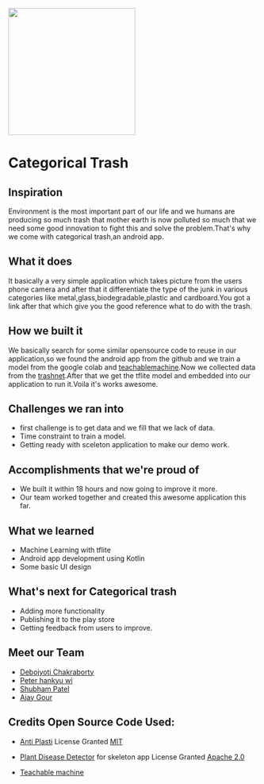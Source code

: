 <img src = "https://challengepost-s3-challengepost.netdna-ssl.com/photos/production/software_thumbnail_photos/001/303/587/datas/medium.png" style="width:256px;height:256px;"></img>

# Categorical Trash


## Inspiration
Environment is the most important part of our life and we humans are producing so much trash that mother earth is now polluted so much that we need some good innovation to fight this and solve the problem.That's why we come with categorical trash,an android app.


## What it does

It basically a very simple application which takes picture from the users phone camera and after that it differentiate the type of the junk in various categories like metal,glass,biodegradable,plastic and cardboard.You got a link after that which give you the good reference what to do with the trash.

## How we built it

We basically search for some similar opensource code to reuse in our application,so we found the android app from the github and we train a model from the google colab and [teachablemachine](https://teachablemachine.withgoogle.com/).Now we collected data from the [trashnet](https://drive.google.com/drive/folders/0B3P9oO5A3RvSUW9qTG11Ul83TEE).After that we get the tflite model and embedded into our application to run it.Voila it's works awesome.

## Challenges we ran into

- first challenge is to get data and we fill that we lack of data.
- Time constraint to train a model.
- Getting ready with sceleton application to make our demo work.

## Accomplishments that we're proud of

- We built it within 18 hours and now going to improve it more.
- Our team worked together and created this awesome application this far.

## What we learned
- Machine Learning with tflite
- Android app development using Kotlin
- Some basic UI design


## What's next for Categorical trash

- Adding more functionality
- Publishing it to the play store
- Getting feedback from users to improve.

## Meet our Team

- [Debojyoti Chakraborty](https://myexpindark.me)
- [Peter hankyu wi](https://www.linkedin.com/in/peter-hankyu-wi/)
- [Shubham Patel](https://www.linkedin.com/in/shubham-patel-88978217b)
- [Ajay Gour]()

## Credits Open Source Code Used:

- [Anti Plasti](https://github.com/antiplasti/Plastic-Detection-Model) 
  License Granted [MIT](https://github.com/antiplasti/Plastic-Detection-Model#license)
  
- [Plant Disease Detector](https://github.com/obeshor/Plant-Diseases-Detector) for skeleton app
  License Granted [Apache 2.0](https://github.com/obeshor/Plant-Diseases-Detector#license)
  
- [Teachable machine](https://teachablemachine.withgoogle.com/)
